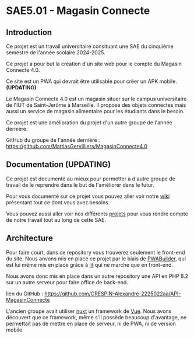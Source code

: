 # SAE5.01 - Magasin Connecte

## Introduction
Ce projet est un travail universitaire consituant une SAE du cinquième semestre de l'année scolaire 2024-2025.

Ce projet a pour but la création d'un site web pour le compte du Magasin Connecte 4.0.

Ce site est un PWA qui devrait être utilisable pour créer un APK mobile. **(UPDATING)**

Le Magasin Connecte 4.0 est un magasin situer sur le campus universitaire de l'IUT de Saint-Jerôme à Marseille. Il propose des objets connectes mais aussi un service de magasin alimentaire pour les étudiants dans le besoin.

Ce projet est une amélioration du projet d'un autre groupe de l'année dernière.

GitHub du groupe de l'année dernière : https://github.com/MattiasGervilliers/MagasinConnecte4.0

## Documentation **(UPDATING)**
Ce projet est documenté au mieux pour permetter à d'autre groupe de travail de le reprendre dans le but de l'améliorer dans le futur.

Pour vous documenté sur ce projet vous pouvez aller voir notre [wiki](https://github.com/BELABBAS-Rayane-2225010aa/SAE5.01/wiki) présentant tout ce dont vous avez besoins.

Vous pouvez aussi aller voir nos différents [projets](https://github.com/BELABBAS-Rayane-2225010aa/SAE5.01/projects?query=is%3Aopen) pour vous rendre compte de notre travail tout au long de cette SAE.

## Architecture
Pour faire court, dans ce repository vous trouverez seulement le front-end du site. Nous anvons mis en place ce projet par le biais de [PWABuilder](https://www.pwabuilder.com), qui est lui même mis en place grâce à [lit](https://lit.dev) qui ne marche que en front-end.

Nous avons donc mis en place dans un autre repository une API en PHP 8.2 sur un autre serveur pour faire office de back-end.

lien du GitHub : https://github.com/CRESPIN-Alexandre-2225022aa/API-MagasinConnecte

L'ancien groupe avait utiliser [nuxt](https://nuxt.com) un framework de [Vue](https://vuejs.org). Nous avons découvert que ce framework, même s'il possède beaucoup d'avantage, ne permettait pas de mettre en place de serveur, ni de PWA, ni de version mobile.
